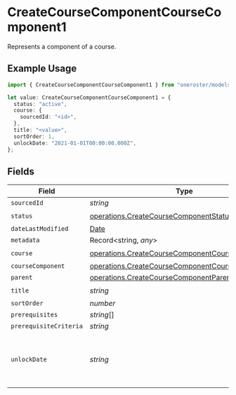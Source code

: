 # CreateCourseComponentCourseComponent1

Represents a component of a course.

## Example Usage

```typescript
import { CreateCourseComponentCourseComponent1 } from "oneroster/models/operations";

let value: CreateCourseComponentCourseComponent1 = {
  status: "active",
  course: {
    sourcedId: "<id>",
  },
  title: "<value>",
  sortOrder: 1,
  unlockDate: "2021-01-01T00:00:00.000Z",
};
```

## Fields

| Field                                                                                                                | Type                                                                                                                 | Required                                                                                                             | Description                                                                                                          | Example                                                                                                              |
| -------------------------------------------------------------------------------------------------------------------- | -------------------------------------------------------------------------------------------------------------------- | -------------------------------------------------------------------------------------------------------------------- | -------------------------------------------------------------------------------------------------------------------- | -------------------------------------------------------------------------------------------------------------------- |
| `sourcedId`                                                                                                          | *string*                                                                                                             | :heavy_minus_sign:                                                                                                   | N/A                                                                                                                  |                                                                                                                      |
| `status`                                                                                                             | [operations.CreateCourseComponentStatus](../../models/operations/createcoursecomponentstatus.md)                     | :heavy_check_mark:                                                                                                   | N/A                                                                                                                  |                                                                                                                      |
| `dateLastModified`                                                                                                   | [Date](https://developer.mozilla.org/en-US/docs/Web/JavaScript/Reference/Global_Objects/Date)                        | :heavy_minus_sign:                                                                                                   | N/A                                                                                                                  |                                                                                                                      |
| `metadata`                                                                                                           | Record<string, *any*>                                                                                                | :heavy_minus_sign:                                                                                                   | N/A                                                                                                                  |                                                                                                                      |
| `course`                                                                                                             | [operations.CreateCourseComponentCourse](../../models/operations/createcoursecomponentcourse.md)                     | :heavy_check_mark:                                                                                                   | N/A                                                                                                                  |                                                                                                                      |
| `courseComponent`                                                                                                    | [operations.CreateCourseComponentCourseComponent2](../../models/operations/createcoursecomponentcoursecomponent2.md) | :heavy_minus_sign:                                                                                                   | N/A                                                                                                                  |                                                                                                                      |
| `parent`                                                                                                             | [operations.CreateCourseComponentParent](../../models/operations/createcoursecomponentparent.md)                     | :heavy_minus_sign:                                                                                                   | N/A                                                                                                                  |                                                                                                                      |
| `title`                                                                                                              | *string*                                                                                                             | :heavy_check_mark:                                                                                                   | N/A                                                                                                                  |                                                                                                                      |
| `sortOrder`                                                                                                          | *number*                                                                                                             | :heavy_minus_sign:                                                                                                   | N/A                                                                                                                  | 1                                                                                                                    |
| `prerequisites`                                                                                                      | *string*[]                                                                                                           | :heavy_minus_sign:                                                                                                   | N/A                                                                                                                  |                                                                                                                      |
| `prerequisiteCriteria`                                                                                               | *string*                                                                                                             | :heavy_minus_sign:                                                                                                   | N/A                                                                                                                  |                                                                                                                      |
| `unlockDate`                                                                                                         | *string*                                                                                                             | :heavy_minus_sign:                                                                                                   | The date the component is unlocked for the student                                                                   | 2021-01-01T00:00:00.000Z                                                                                             |